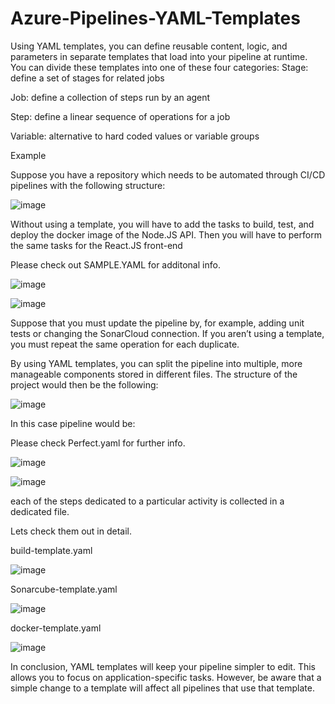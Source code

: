 # Azure-Pipelines-YAML-Templates

Using YAML templates, you can define reusable content, logic, and parameters in separate templates that load into your pipeline at runtime. You can divide these templates into one of these four categories:
Stage: define a set of stages for related jobs

Job: define a collection of steps run by an agent

Step: define a linear sequence of operations for a job

Variable: alternative to hard coded values or variable groups

Example

Suppose you have a repository which needs to be automated through CI/CD pipelines with the following structure:

![image](https://user-images.githubusercontent.com/58148717/115415844-dab2b300-a1bc-11eb-9157-87b15400456a.png)

Without using a template, you will have to add the tasks to build, test, and deploy the docker image of the Node.JS API. Then you will have to perform the same tasks for the React.JS front-end

Please check out SAMPLE.YAML for additonal info.

![image](https://user-images.githubusercontent.com/58148717/115419939-5c581000-a1c0-11eb-870e-0212b85e8d96.png)

![image](https://user-images.githubusercontent.com/58148717/115420018-6ed24980-a1c0-11eb-9de5-4c111a0ce5f0.png)

Suppose that you must update the pipeline by, for example, adding unit tests or changing the SonarCloud connection. If you aren’t using a template, you must repeat the same operation for each duplicate.

By using YAML templates, you can split the pipeline into multiple, more manageable components stored in different files. The structure of the project would then be the following:

![image](https://user-images.githubusercontent.com/58148717/115420237-97f2da00-a1c0-11eb-8631-28fe0b9a49f8.png)

In this case pipeline would be:

Please check Perfect.yaml for further info.

![image](https://user-images.githubusercontent.com/58148717/115421014-3b43ef00-a1c1-11eb-8146-b742775f77b8.png)

![image](https://user-images.githubusercontent.com/58148717/115421095-4bf46500-a1c1-11eb-87bc-8c040aa6148a.png)

each of the steps dedicated to a particular activity is collected in a dedicated file.

Lets check them out in detail.

build-template.yaml

![image](https://user-images.githubusercontent.com/58148717/115421732-d210ab80-a1c1-11eb-85d9-f99e982a42f4.png)

Sonarcube-template.yaml

![image](https://user-images.githubusercontent.com/58148717/115421923-05533a80-a1c2-11eb-8d80-5be12bd57f04.png)

docker-template.yaml

![image](https://user-images.githubusercontent.com/58148717/115422166-421f3180-a1c2-11eb-8535-d2f75f446805.png)

In conclusion, YAML templates will keep your pipeline simpler to edit. This allows you to focus on application-specific tasks. However, be aware that a simple change to a template will affect all pipelines that use that template.
























